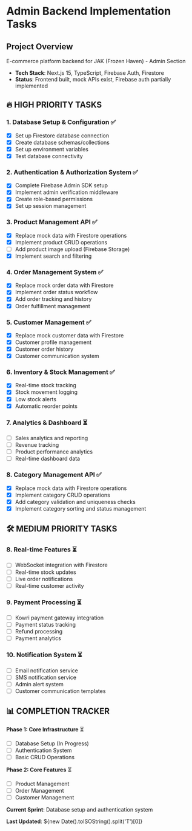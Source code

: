 # Admin Backend Implementation Tasks

## Project Overview

E-commerce platform backend for JAK (Frozen Haven) - Admin Section

- **Tech Stack**: Next.js 15, TypeScript, Firebase Auth, Firestore
- **Status**: Frontend built, mock APIs exist, Firebase auth partially implemented

## 🔥 HIGH PRIORITY TASKS

### 1. Database Setup & Configuration ✅

- [x] Set up Firestore database connection
- [x] Create database schemas/collections
- [x] Set up environment variables
- [x] Test database connectivity

### 2. Authentication & Authorization System ✅

- [x] Complete Firebase Admin SDK setup
- [x] Implement admin verification middleware
- [x] Create role-based permissions
- [x] Set up session management

### 3. Product Management API ✅

- [x] Replace mock data with Firestore operations
- [x] Implement product CRUD operations
- [ ] Add product image upload (Firebase Storage)
- [x] Implement search and filtering

### 4. Order Management System ✅

- [x] Replace mock order data with Firestore
- [x] Implement order status workflow
- [x] Add order tracking and history
- [x] Order fulfillment management

### 5. Customer Management ✅

- [x] Replace mock customer data with Firestore
- [x] Customer profile management
- [x] Customer order history
- [x] Customer communication system

### 6. Inventory & Stock Management ✅

- [x] Real-time stock tracking
- [x] Stock movement logging
- [x] Low stock alerts
- [x] Automatic reorder points

### 7. Analytics & Dashboard ⏳

- [ ] Sales analytics and reporting
- [ ] Revenue tracking
- [ ] Product performance analytics
- [ ] Real-time dashboard data

### 8. Category Management API ✅

- [x] Replace mock data with Firestore operations
- [x] Implement category CRUD operations
- [x] Add category validation and uniqueness checks
- [x] Implement category sorting and status management

## 🛠 MEDIUM PRIORITY TASKS

### 8. Real-time Features ⏳

- [ ] WebSocket integration with Firestore
- [ ] Real-time stock updates
- [ ] Live order notifications
- [ ] Real-time customer activity

### 9. Payment Processing ⏳

- [ ] Kowri payment gateway integration
- [ ] Payment status tracking
- [ ] Refund processing
- [ ] Payment analytics

### 10. Notification System ⏳

- [ ] Email notification service
- [ ] SMS notification service
- [ ] Admin alert system
- [ ] Customer communication templates

## 📊 COMPLETION TRACKER

**Phase 1: Core Infrastructure** ⏳

- [ ] Database Setup (In Progress)
- [ ] Authentication System
- [ ] Basic CRUD Operations

**Phase 2: Core Features** ⏳

- [ ] Product Management
- [ ] Order Management
- [ ] Customer Management

**Current Sprint**: Database setup and authentication system

**Last Updated**: ${new Date().toISOString().split('T')[0]}
